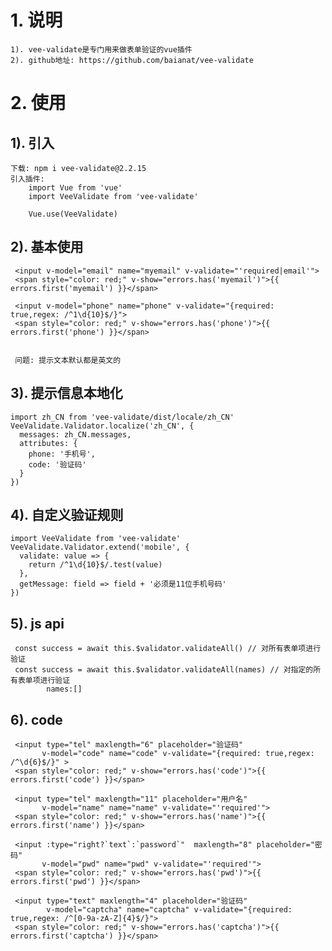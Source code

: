 # 1. 说明
    1). vee-validate是专门用来做表单验证的vue插件
    2). github地址: https://github.com/baianat/vee-validate

# 2. 使用
## 1). 引入
    下载: npm i vee-validate@2.2.15
    引入插件:
        import Vue from 'vue'
        import VeeValidate from 'vee-validate'
        
        Vue.use(VeeValidate)

## 2). 基本使用
     <input v-model="email" name="myemail" v-validate="'required|email'">
     <span style="color: red;" v-show="errors.has('myemail')">{{ errors.first('myemail') }}</span>
     
     <input v-model="phone" name="phone" v-validate="{required: true,regex: /^1\d{10}$/}">
     <span style="color: red;" v-show="errors.has('phone')">{{ errors.first('phone') }}</span>
     

     问题: 提示文本默认都是英文的

## 3). 提示信息本地化
    import zh_CN from 'vee-validate/dist/locale/zh_CN'
    VeeValidate.Validator.localize('zh_CN', {
      messages: zh_CN.messages,
      attributes: {
        phone: '手机号',
        code: '验证码'
      }
    })

## 4). 自定义验证规则
    import VeeValidate from 'vee-validate'
    VeeValidate.Validator.extend('mobile', {
      validate: value => {
        return /^1\d{10}$/.test(value)
      },
      getMessage: field => field + '必须是11位手机号码'
    })

## 5). js api
     const success = await this.$validator.validateAll() // 对所有表单项进行验证
     const success = await this.$validator.validateAll(names) // 对指定的所有表单项进行验证
            names:[]

## 6). code
     <input type="tel" maxlength="6" placeholder="验证码"
           v-model="code" name="code" v-validate="{required: true,regex: /^\d{6}$/}" >
     <span style="color: red;" v-show="errors.has('code')">{{ errors.first('code') }}</span>

     <input type="tel" maxlength="11" placeholder="用户名"
           v-model="name" name="name" v-validate="'required'">
     <span style="color: red;" v-show="errors.has('name')">{{ errors.first('name') }}</span>

     <input :type="right?`text`:`password`"  maxlength="8" placeholder="密码"
           v-model="pwd" name="pwd" v-validate="'required'">
     <span style="color: red;" v-show="errors.has('pwd')">{{ errors.first('pwd') }}</span>

     <input type="text" maxlength="4" placeholder="验证码"
            v-model="captcha" name="captcha" v-validate="{required: true,regex: /^[0-9a-zA-Z]{4}$/}">
     <span style="color: red;" v-show="errors.has('captcha')">{{ errors.first('captcha') }}</span>












